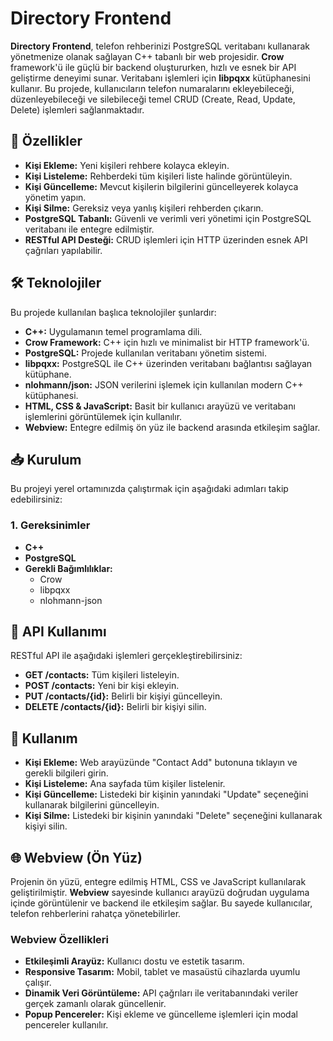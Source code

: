 # Directory Frontend

**Directory Frontend**, telefon rehberinizi PostgreSQL veritabanı kullanarak yönetmenize olanak sağlayan C++ tabanlı bir web projesidir. **Crow** framework'ü ile güçlü bir backend oluştururken, hızlı ve esnek bir API geliştirme deneyimi sunar. Veritabanı işlemleri için **libpqxx** kütüphanesini kullanır. Bu projede, kullanıcıların telefon numaralarını ekleyebileceği, düzenleyebileceği ve silebileceği temel CRUD (Create, Read, Update, Delete) işlemleri sağlanmaktadır.

## 📌 Özellikler

-   **Kişi Ekleme:** Yeni kişileri rehbere kolayca ekleyin.
-   **Kişi Listeleme:** Rehberdeki tüm kişileri liste halinde görüntüleyin.
-   **Kişi Güncelleme:** Mevcut kişilerin bilgilerini güncelleyerek kolayca yönetim yapın.
-   **Kişi Silme:** Gereksiz veya yanlış kişileri rehberden çıkarın.
-   **PostgreSQL Tabanlı:** Güvenli ve verimli veri yönetimi için PostgreSQL veritabanı ile entegre edilmiştir.
-   **RESTful API Desteği:** CRUD işlemleri için HTTP üzerinden esnek API çağrıları yapılabilir.

## 🛠 Teknolojiler

Bu projede kullanılan başlıca teknolojiler şunlardır:

-   **C++:** Uygulamanın temel programlama dili.
-   **Crow Framework:** C++ için hızlı ve minimalist bir HTTP framework'ü.
-   **PostgreSQL:** Projede kullanılan veritabanı yönetim sistemi.
-   **libpqxx:** PostgreSQL ile C++ üzerinden veritabanı bağlantısı sağlayan kütüphane.
-   **nlohmann/json:** JSON verilerini işlemek için kullanılan modern C++ kütüphanesi.
-   **HTML, CSS & JavaScript:** Basit bir kullanıcı arayüzü ve veritabanı işlemlerini görüntülemek için kullanılır.
- **Webview:** Entegre edilmiş ön yüz ile backend arasında etkileşim sağlar.

## 📥 Kurulum

Bu projeyi yerel ortamınızda çalıştırmak için aşağıdaki adımları takip edebilirsiniz:

### 1. Gereksinimler

-   **C++**
-   **PostgreSQL**
-   **Gerekli Bağımlılıklar:**
    -   Crow
    -   libpqxx
    -   nlohmann-json

## 🚀 API Kullanımı

RESTful API ile aşağıdaki işlemleri gerçekleştirebilirsiniz:

-   **GET /contacts:** Tüm kişileri listeleyin.
-   **POST /contacts:** Yeni bir kişi ekleyin.
-   **PUT /contacts/{id}:** Belirli bir kişiyi güncelleyin.
-   **DELETE /contacts/{id}:** Belirli bir kişiyi silin.


## 🚀 Kullanım

-   **Kişi Ekleme:** Web arayüzünde "Contact Add" butonuna tıklayın ve gerekli bilgileri girin.
-   **Kişi Listeleme:** Ana sayfada tüm kişiler listelenir.
-   **Kişi Güncelleme:** Listedeki bir kişinin yanındaki "Update" seçeneğini kullanarak bilgilerini güncelleyin.
-   **Kişi Silme:** Listedeki bir kişinin yanındaki "Delete" seçeneğini kullanarak kişiyi silin.

## 🌐 Webview (Ön Yüz)

Projenin ön yüzü, entegre edilmiş HTML, CSS ve JavaScript kullanılarak geliştirilmiştir. **Webview** sayesinde kullanıcı arayüzü doğrudan uygulama içinde görüntülenir ve backend ile etkileşim sağlar. Bu sayede kullanıcılar, telefon rehberlerini rahatça yönetebilirler.

### Webview Özellikleri

-   **Etkileşimli Arayüz:** Kullanıcı dostu ve estetik tasarım.
-   **Responsive Tasarım:** Mobil, tablet ve masaüstü cihazlarda uyumlu çalışır.
-   **Dinamik Veri Görüntüleme:** API çağrıları ile veritabanındaki veriler gerçek zamanlı olarak güncellenir.
-   **Popup Pencereler:** Kişi ekleme ve güncelleme işlemleri için modal pencereler kullanılır.

